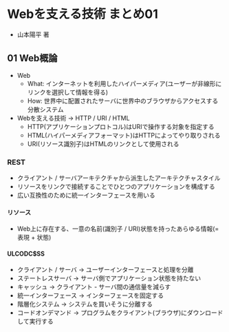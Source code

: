 # Webを支える技術 まとめ01
- 山本陽平 著

## 01 Web概論
- Web
  - What: インターネットを利用したハイパーメディア(ユーザーが非線形にリンクを選択して情報を得る)
  - How:  世界中に配置されたサーバに世界中のブラウザからアクセスする分散システム
- Webを支える技術 -> HTTP / URI / HTML
  - HTTP(アプリケーションプロトコル)はURIで操作する対象を指定する
  - HTML(ハイパーメディアフォーマット)はHTTPによってやり取りされる
  - URI(リソース識別子)はHTMLのリンクとして使用される

### REST
- クライアント / サーバアーキテクチャから派生したアーキテクチャスタイル
- リソースをリンクで接続することでひとつのアプリケーションを構成する
- 広い互換性のために統一インターフェースを用いる

#### リソース
- Web上に存在する、一意の名前(識別子 / URI)状態を持ったあらゆる情報(= 表現 + 状態)

#### ULCODC$SS
- クライアント / サーバ -> ユーザーインターフェースと処理を分離
- ステートレスサーバ -> サーバ側でアプリケーション状態を持たない
- キャッシュ -> クライアント - サーバ間の通信量を減らす
- 統一インターフェース -> インターフェースを固定する
- 階層化システム -> システムを買いそうに分離する
- コードオンデマンド -> プログラムをクライアント(ブラウザ)にダウンロードして実行する
